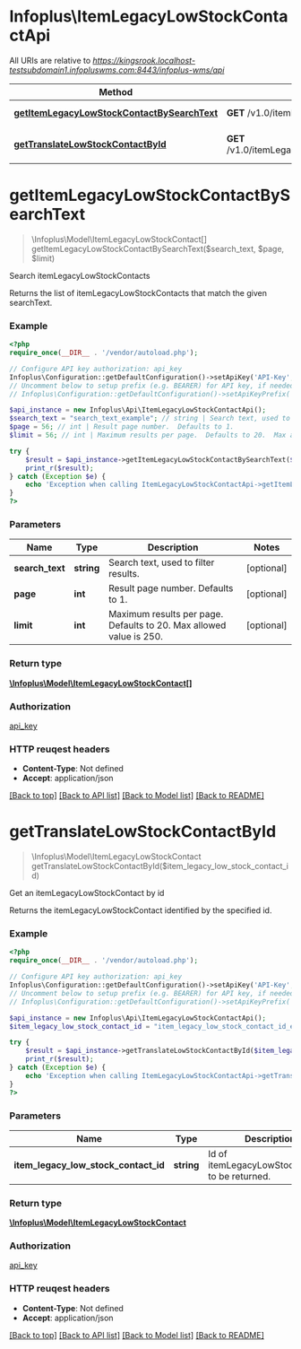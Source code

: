 # Infoplus\ItemLegacyLowStockContactApi

All URIs are relative to *https://kingsrook.localhost-testsubdomain1.infopluswms.com:8443/infoplus-wms/api*

Method | HTTP request | Description
------------- | ------------- | -------------
[**getItemLegacyLowStockContactBySearchText**](ItemLegacyLowStockContactApi.md#getItemLegacyLowStockContactBySearchText) | **GET** /v1.0/itemLegacyLowStockContact/search | Search itemLegacyLowStockContacts
[**getTranslateLowStockContactById**](ItemLegacyLowStockContactApi.md#getTranslateLowStockContactById) | **GET** /v1.0/itemLegacyLowStockContact/{itemLegacyLowStockContactId} | Get an itemLegacyLowStockContact by id


# **getItemLegacyLowStockContactBySearchText**
> \Infoplus\Model\ItemLegacyLowStockContact[] getItemLegacyLowStockContactBySearchText($search_text, $page, $limit)

Search itemLegacyLowStockContacts

Returns the list of itemLegacyLowStockContacts that match the given searchText.

### Example 
```php
<?php
require_once(__DIR__ . '/vendor/autoload.php');

// Configure API key authorization: api_key
Infoplus\Configuration::getDefaultConfiguration()->setApiKey('API-Key', 'YOUR_API_KEY');
// Uncomment below to setup prefix (e.g. BEARER) for API key, if needed
// Infoplus\Configuration::getDefaultConfiguration()->setApiKeyPrefix('API-Key', 'BEARER');

$api_instance = new Infoplus\Api\ItemLegacyLowStockContactApi();
$search_text = "search_text_example"; // string | Search text, used to filter results.
$page = 56; // int | Result page number.  Defaults to 1.
$limit = 56; // int | Maximum results per page.  Defaults to 20.  Max allowed value is 250.

try { 
    $result = $api_instance->getItemLegacyLowStockContactBySearchText($search_text, $page, $limit);
    print_r($result);
} catch (Exception $e) {
    echo 'Exception when calling ItemLegacyLowStockContactApi->getItemLegacyLowStockContactBySearchText: ', $e->getMessage(), "\n";
}
?>
```

### Parameters

Name | Type | Description  | Notes
------------- | ------------- | ------------- | -------------
 **search_text** | **string**| Search text, used to filter results. | [optional] 
 **page** | **int**| Result page number.  Defaults to 1. | [optional] 
 **limit** | **int**| Maximum results per page.  Defaults to 20.  Max allowed value is 250. | [optional] 

### Return type

[**\Infoplus\Model\ItemLegacyLowStockContact[]**](ItemLegacyLowStockContact.md)

### Authorization

[api_key](../README.md#api_key)

### HTTP reuqest headers

 - **Content-Type**: Not defined
 - **Accept**: application/json

[[Back to top]](#) [[Back to API list]](../README.md#documentation-for-api-endpoints) [[Back to Model list]](../README.md#documentation-for-models) [[Back to README]](../README.md)

# **getTranslateLowStockContactById**
> \Infoplus\Model\ItemLegacyLowStockContact getTranslateLowStockContactById($item_legacy_low_stock_contact_id)

Get an itemLegacyLowStockContact by id

Returns the itemLegacyLowStockContact identified by the specified id.

### Example 
```php
<?php
require_once(__DIR__ . '/vendor/autoload.php');

// Configure API key authorization: api_key
Infoplus\Configuration::getDefaultConfiguration()->setApiKey('API-Key', 'YOUR_API_KEY');
// Uncomment below to setup prefix (e.g. BEARER) for API key, if needed
// Infoplus\Configuration::getDefaultConfiguration()->setApiKeyPrefix('API-Key', 'BEARER');

$api_instance = new Infoplus\Api\ItemLegacyLowStockContactApi();
$item_legacy_low_stock_contact_id = "item_legacy_low_stock_contact_id_example"; // string | Id of itemLegacyLowStockContact to be returned.

try { 
    $result = $api_instance->getTranslateLowStockContactById($item_legacy_low_stock_contact_id);
    print_r($result);
} catch (Exception $e) {
    echo 'Exception when calling ItemLegacyLowStockContactApi->getTranslateLowStockContactById: ', $e->getMessage(), "\n";
}
?>
```

### Parameters

Name | Type | Description  | Notes
------------- | ------------- | ------------- | -------------
 **item_legacy_low_stock_contact_id** | **string**| Id of itemLegacyLowStockContact to be returned. | 

### Return type

[**\Infoplus\Model\ItemLegacyLowStockContact**](ItemLegacyLowStockContact.md)

### Authorization

[api_key](../README.md#api_key)

### HTTP reuqest headers

 - **Content-Type**: Not defined
 - **Accept**: application/json

[[Back to top]](#) [[Back to API list]](../README.md#documentation-for-api-endpoints) [[Back to Model list]](../README.md#documentation-for-models) [[Back to README]](../README.md)

